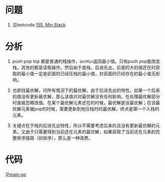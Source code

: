 # 问题

1. 见leetcode [155. Min Stack](https://leetcode-cn.com/problems/min-stack/)

# 分析

1. push pop top 都是普通的栈操作，`GetMin`返回最小值。只有push pop能改变栈，其他的都是读取操作。然后由于是栈，后进先出，后面的大的值还在时获取的最小值一定是前面的已经压栈的最小值，对前面的已经存在的最小值无影响。

2. 也即找最优解，问所有情况下的最优解。由于后进先出的特性，如果一个后来的值没有更新最优解，那么该值对对最优解没有任何影响，在处理最优解部分时直接忽略改值。在某个最优解元素还在的时候，最优解是该最优解；在该最优解元素被pop的时候，需要更新到他压栈时的最优解，终点是第一个入栈的元素。

3. 关键点在于栈的后进先出特性，所以不需要考虑后来的且没有更新最优解的元素。又由于只需要得到当前还在元素的最优解，如果获取了当前还在元素的完整排序链路（如排序），那么是一种浪费。

# 代码

见[main.go](main.go)